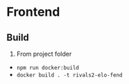 # Frontend

## Build

1. From project folder
  * `npm run docker:build`
  * `docker build . -t rivals2-elo-fend`
